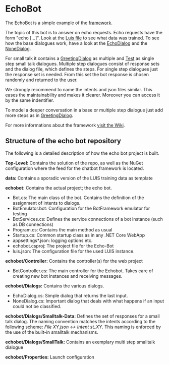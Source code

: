 # EchoBot

The EchoBot is a simple example of the [framework](https://github.com/ESCdeGmbH/chatbot-framework.git). 

The topic of this bot is to answer on echo requests. Echo requests have the form "echo [...]". Look at the [Luis file](https://github.com/ESCdeGmbH/echobot/blob/master/data/luis-instance.json) to see what data was trained.
To see how the base dialogues work, have a look at the [EchoDialog](https://github.com/ESCdeGmbH/echobot/blob/master/echobot/Dialogs/EchoDialog.cs) and the [NoneDialog](https://github.com/ESCdeGmbH/echobot/blob/master/echobot/Dialogs/NoneDialog.cs).


For small talk it contains a [GreetingDialog](https://github.com/ESCdeGmbH/echobot/blob/master/echobot/Dialogs/SmallTalk/GreetingDialog.cs) as multiple and [Test](https://github.com/ESCdeGmbH/echobot/blob/master/echobot/Dialogs/SmallTalk-Data/Test.json) as single step small talk dialogues. 
Multiple step dialogues consist of response sets and the dialog file, which defines the steps. For single step dialogues just the response set is needed. From this set the bot response is chosen randomly and returned to the user.

We strongly recommend to name the intents and json files similar. This eases the maintainability and makes it clearer. Moreover you can access it by the same indentifier.

To model a deeper conversation in a base or multiple step dialogue just add more steps as in [GreetingDialog](https://github.com/ESCdeGmbH/echobot/blob/master/echobot/Dialogs/SmallTalk/GreetingDialog.cs).

For more informations about the framework [visit the Wiki](https://github.com/ESCdeGmbH/chatbot-framework/wiki).


## Structure of the echo bot repository

The following is a detailed description of how the echo bot project is built.

**Top-Level:** Contains the solution of the repo, as well as the NuGet configuration where the feed for the chatbot framework is located.

**data:** Contains a sporadic version of the LUIS training data as template

**echobot:** Contains the actual project; the echo bot.

- Bot.cs: The main class of the bot. Contains the definition of the assignment of intents to dialogs. 
- BotEmulator.bot: Configuration for the BotFramework emulator for testing
- BotServices.cs: Defines the service connections of a bot instance (such as DB connections)
- Program.cs: Contains the main method as usual
- Startup.cs: Common startup class as in any .NET Core WebApp
- appsettings*.json: logging options etc.
- echobot.csproj: The project file for the Echo-Bot
- luis.json: The configuration file for the used LUIS instance.

**echobot/Controller:** Contains the controller(s) for the web project
- BotController.cs: The main controller for the Echobot. Takes care of creating new bot instances and receiving messages.

**echobot/Dialogs:** Contains the various dialogs.
- EchoDialog.cs: Simple dialog that returns the last input. 
- NoneDialog.cs: Important dialog that deals with what happens if an input could not be classified.

**echobot/Dialogs/Smalltalk-Data:**
Defines the set of responses for a small talk dialog. The naming convention matches the intents according to the following scheme: *File XY.json <-> Intent st_XY*. This naming is enforced by the use of the built-in smalltalk mechanisms.

**echobot/Dialogs/SmallTalk:** Contains an exemplary multi step smalltalk dialogue

**echobot/Properties:** Launch configuration
